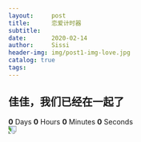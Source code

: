 ```yaml
---
layout:     post
title:      恋爱计时器
subtitle:   
date:       2020-02-14
author:     Sissi
header-img: img/post1-img-love.jpg
catalog: true
tags:
---
```


<body>
    <div class="content">
        <h2>佳佳，我们已经在一起了</h2>
        <div class="timer">
            <b id="d">0</b> Days <b id="h">0</b> Hours <b id="m">0</b> Minutes <b id="s">0</b> Seconds
        </div>
    </div>
    
<script>
        function timer() {
            var start = new Date(2020, 1, 22); // 2020.1.22
            var t = new Date() - start;
            var h = ~~(t / 1000 / 60 / 60 % 24);
            if (h < 10) {
                h = "0" + h;
            }
            var m = ~~(t / 1000 / 60 % 60);
            if (m < 10) {
                m = "0" + m;
            }

            var s = ~~(t / 1000 % 60);
            if (s < 10) {
                s = "0" + s;
            }
            document.getElementById('d').innerHTML = ~~(t / 1000 / 60 / 60 / 24);
            document.getElementById('h').innerHTML = h;
            document.getElementById('m').innerHTML = m;
            document.getElementById('s').innerHTML = s;
        }
        timer();
        setInterval(timer, 1000);
    </script>

</body>
<img src="img/post1-bg.jpeg" style="transform:rotate(90deg);">